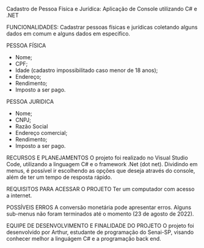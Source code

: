 Cadastro de Pessoa Física e Jurídica: Aplicação de Console utilizando C# e .NET

FUNCIONALIDADES:
Cadastrar pessoas físicas e jurídicas coletando alguns dados em comum e alguns dados em especifico.

PESSOA FÍSICA
- Nome;
- CPF;
- Idade (cadastro impossibilitado caso menor de 18 anos);
- Endereço;
- Rendimento;
- Imposto a ser pago.

PESSOA JURIDICA
- Nome;
- CNPJ;
- Razão Social
- Endereço comercial;
- Rendimento;
- Imposto a ser pago.

RECURSOS E PLANEJAMENTOS
O projeto foi realizado no Visual Studio Code, utilizando a linguagem C# e o framework .Net (dot net). Dividindo em menus, é possível ir escolhendo as opções que deseja através do console, além de ter um tempo de resposta rápido.

REQUISITOS PARA ACESSAR O PROJETO
Ter um computador com acesso a internet.

POSSÍVEIS ERROS
A conversão monetária pode apresentar erros. Alguns sub-menus não foram terminados até o momento (23 de agosto de 2022).

EQUIPE DE DESENVOLVIMENTO E FINALIDADE DO PROJETO
O projeto foi desenvolvido por Arthur, estudante de programação do Senai-SP, visando conhecer melhor a linguágem C# e a programação back end.
